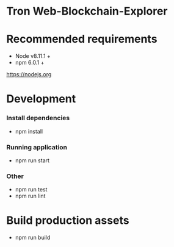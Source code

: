 # Tron Web-Blockchain-Explorer

# Recommended requirements

- Node v8.11.1 +
- npm 6.0.1 +

https://nodejs.org

# Development
### Install dependencies
- npm install
### Running application
- npm run start

### Other
- npm run test
- npm run lint

# Build production assets
- npm run build
